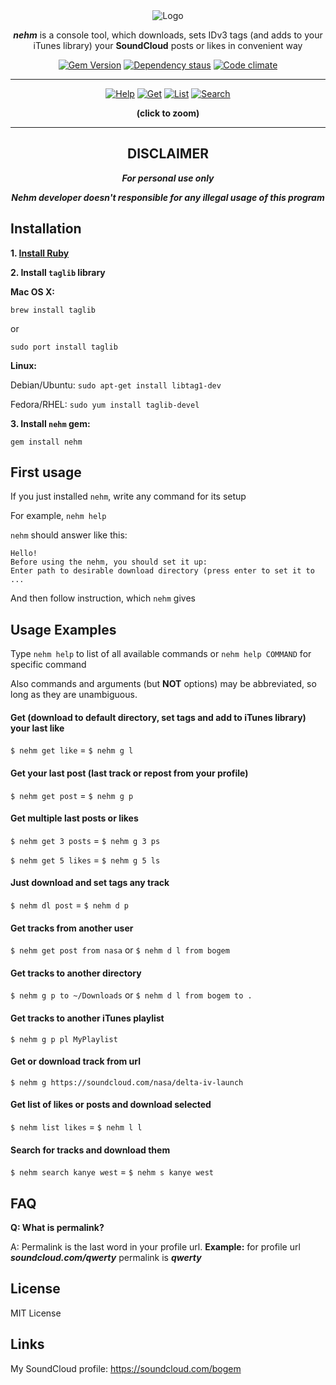 <div align="center">
<img src="https://raw.github.com/bogem/nehm/master/Pictures/logo.png" alt="Logo"></img>


<p><b><i>nehm</i></b> is a console tool, which downloads, sets IDv3 tags (and adds to your iTunes library) your <b>SoundCloud</b> posts or likes in convenient way</p>

<a href="http://badge.fury.io/rb/nehm"><img src="https://badge.fury.io/rb/nehm.svg" alt="Gem Version"></img></a>
<a href="https://gemnasium.com/bogem/nehm"><img src="https://gemnasium.com/bogem/nehm.svg" alt="Dependency staus"></img></a>
<a href="https://codeclimate.com/github/bogem/nehm"><img src="https://codeclimate.com/github/bogem/nehm/badges/gpa.svg" alt="Code climate"></img></a>
</div>

---
<div align="center">
<a href="https://www.dropbox.com/s/m4heiyq7vbpc4qs/1help.png" target="_blank"><img src="https://raw.github.com/bogem/nehm/master/Pictures/1help.png" alt="Help"></img></a>
<a href="https://www.dropbox.com/s/b68flm7hv5myhk4/2get.png" target="_blank"><img src="https://raw.github.com/bogem/nehm/master/Pictures/2get.png" alt="Get"></img></a>
<a href="https://www.dropbox.com/s/0cmcn59ho7kcjke/3list.png" target="_blank"><img src="https://raw.github.com/bogem/nehm/master/Pictures/3list.png" alt="List"></img></a>
<a href="https://www.dropbox.com/s/ynn9kb0ykcdishp/4search.png" target="_blank"><img src="https://raw.github.com/bogem/nehm/master/Pictures/4search.png" alt="Search"></img></a>

<p><b>(click to zoom)</b></p>

</div>

***

<div align="center">
<h2>DISCLAIMER</h2>

<b><i><p>For personal use only</p>

Nehm developer doesn't responsible for any illegal usage of this program</i></b>
</div>


## Installation

**1. [Install Ruby](https://www.ruby-lang.org/en/documentation/installation/)**

**2. Install `taglib` library**

**Mac OS X:**

`brew install taglib`

or

`sudo port install taglib`

**Linux:**

Debian/Ubuntu: `sudo apt-get install libtag1-dev`

Fedora/RHEL: `sudo yum install taglib-devel`

**3. Install `nehm` gem:**

`gem install nehm`

## First usage

If you just installed `nehm`, write any command for its setup

For example, `nehm help`

`nehm` should answer like this:
```
Hello!
Before using the nehm, you should set it up:
Enter path to desirable download directory (press enter to set it to ...
```

And then follow instruction, which `nehm` gives

## Usage Examples

Type `nehm help` to list of all available commands or `nehm help COMMAND` for specific command

Also commands and arguments (but **NOT** options) may be abbreviated, so long as they are unambiguous.

#### Get (download to default directory, set tags and add to iTunes library) your last like

  `$ nehm get like` = `$ nehm g l`

#### Get your last post (last track or repost from your profile)

  `$ nehm get post` = `$ nehm g p`

#### Get multiple last posts or likes

  `$ nehm get 3 posts` = `$ nehm g 3 ps`

  `$ nehm get 5 likes` = `$ nehm g 5 ls`

#### Just download and set tags any track

  `$ nehm dl post` = `$ nehm d p`

#### Get tracks from another user

  `$ nehm get post from nasa` or `$ nehm d l from bogem`

#### Get tracks to another directory

  `$ nehm g p to ~/Downloads` or `$ nehm d l from bogem to .`

#### Get tracks to another iTunes playlist

  `$ nehm g p pl MyPlaylist`

#### Get or download track from url

  `$ nehm g https://soundcloud.com/nasa/delta-iv-launch`

#### Get list of likes or posts and download selected

  `$ nehm list likes` = `$ nehm l l`

#### Search for tracks and download them

  `$ nehm search kanye west` = `$ nehm s kanye west`


## FAQ

**Q: What is permalink?**

A: Permalink is the last word in your profile url. **Example:** for profile url ***soundcloud.com/qwerty*** permalink is ***qwerty***

## License

MIT License

## Links

My SoundCloud profile: https://soundcloud.com/bogem
